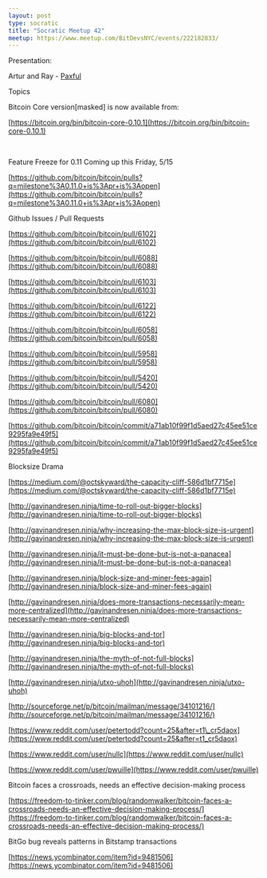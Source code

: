 ```yaml
---
layout: post
type: socratic
title: "Socratic Meetup 42"
meetup: https://www.meetup.com/BitDevsNYC/events/222182833/
---
```


Presentation:

Artur and Ray - [Paxful](https://paxful.com/)

Topics

Bitcoin Core version\[masked\] is now available from:

[](https://bitcoin.org/bin/bitcoin-core-0.10.1)[https://bitcoin.org/bin/bitcoin-core-0.10.1](https://bitcoin.org/bin/bitcoin-core-0.10.1)

[  
](https://bitcoin.org/bin/bitcoin-core-0.10.1)

Feature Freeze for 0.11 Coming up this Friday, 5/15

[](https://github.com/bitcoin/bitcoin/pulls?q=milestone%3A0.11.0+is%3Apr+is%3Aopen)[https://github.com/bitcoin/bitcoin/pulls?q=milestone%3A0.11.0+is%3Apr+is%3Aopen](https://github.com/bitcoin/bitcoin/pulls?q=milestone%3A0.11.0+is%3Apr+is%3Aopen)

Github Issues / Pull Requests

[](https://github.com/bitcoin/bitcoin/pull/6102)[https://github.com/bitcoin/bitcoin/pull/6102](https://github.com/bitcoin/bitcoin/pull/6102)

[](https://github.com/bitcoin/bitcoin/pull/6088)[https://github.com/bitcoin/bitcoin/pull/6088](https://github.com/bitcoin/bitcoin/pull/6088)

[](https://github.com/bitcoin/bitcoin/pull/6103)[https://github.com/bitcoin/bitcoin/pull/6103](https://github.com/bitcoin/bitcoin/pull/6103)

[](https://github.com/bitcoin/bitcoin/pull/6122)[https://github.com/bitcoin/bitcoin/pull/6122](https://github.com/bitcoin/bitcoin/pull/6122)

[](https://github.com/bitcoin/bitcoin/pull/6058)[https://github.com/bitcoin/bitcoin/pull/6058](https://github.com/bitcoin/bitcoin/pull/6058)

[](https://github.com/bitcoin/bitcoin/pull/5958)[https://github.com/bitcoin/bitcoin/pull/5958](https://github.com/bitcoin/bitcoin/pull/5958)

[](https://github.com/bitcoin/bitcoin/pull/5420)[https://github.com/bitcoin/bitcoin/pull/5420](https://github.com/bitcoin/bitcoin/pull/5420)

[](https://github.com/bitcoin/bitcoin/pull/6080)[https://github.com/bitcoin/bitcoin/pull/6080](https://github.com/bitcoin/bitcoin/pull/6080)

[](https://github.com/bitcoin/bitcoin/commit/a71ab10f99f1d5aed27c45ee51ce9295fa9e49f5)[https://github.com/bitcoin/bitcoin/commit/a71ab10f99f1d5aed27c45ee51ce9295fa9e49f5](https://github.com/bitcoin/bitcoin/commit/a71ab10f99f1d5aed27c45ee51ce9295fa9e49f5)

Blocksize Drama

[](https://medium.com/@octskyward/the-capacity-cliff-586d1bf7715e)[https://medium.com/@octskyward/the-capacity-cliff-586d1bf7715e](https://medium.com/@octskyward/the-capacity-cliff-586d1bf7715e)

[](http://gavinandresen.ninja/time-to-roll-out-bigger-blocks)[http://gavinandresen.ninja/time-to-roll-out-bigger-blocks](http://gavinandresen.ninja/time-to-roll-out-bigger-blocks)

[](http://gavinandresen.ninja/why-increasing-the-max-block-size-is-urgent)[http://gavinandresen.ninja/why-increasing-the-max-block-size-is-urgent](http://gavinandresen.ninja/why-increasing-the-max-block-size-is-urgent)

[](http://gavinandresen.ninja/it-must-be-done-but-is-not-a-panacea)[http://gavinandresen.ninja/it-must-be-done-but-is-not-a-panacea](http://gavinandresen.ninja/it-must-be-done-but-is-not-a-panacea)

[](http://gavinandresen.ninja/block-size-and-miner-fees-again)[http://gavinandresen.ninja/block-size-and-miner-fees-again](http://gavinandresen.ninja/block-size-and-miner-fees-again)

[](http://gavinandresen.ninja/does-more-transactions-necessarily-mean-more-centralized)[http://gavinandresen.ninja/does-more-transactions-necessarily-mean-more-centralized](http://gavinandresen.ninja/does-more-transactions-necessarily-mean-more-centralized)

[](http://gavinandresen.ninja/big-blocks-and-tor)[http://gavinandresen.ninja/big-blocks-and-tor](http://gavinandresen.ninja/big-blocks-and-tor)

[](http://gavinandresen.ninja/the-myth-of-not-full-blocks)[http://gavinandresen.ninja/the-myth-of-not-full-blocks](http://gavinandresen.ninja/the-myth-of-not-full-blocks)

[](http://gavinandresen.ninja/utxo-uhoh)[http://gavinandresen.ninja/utxo-uhoh](http://gavinandresen.ninja/utxo-uhoh)

[](http://sourceforge.net/p/bitcoin/mailman/message/34101216/)[http://sourceforge.net/p/bitcoin/mailman/message/34101216/](http://sourceforge.net/p/bitcoin/mailman/message/34101216/)

[](https://www.reddit.com/user/petertodd?count=25&after=t1_cr5daox)[https://www.reddit.com/user/petertodd?count=25&after=t1\_cr5daox](https://www.reddit.com/user/petertodd?count=25&after=t1_cr5daox)

[](https://www.reddit.com/user/nullc)[https://www.reddit.com/user/nullc](https://www.reddit.com/user/nullc)

[](https://www.reddit.com/user/pwuille)[https://www.reddit.com/user/pwuille](https://www.reddit.com/user/pwuille)

Bitcoin faces a crossroads, needs an effective decision-making process

[](https://freedom-to-tinker.com/blog/randomwalker/bitcoin-faces-a-crossroads-needs-an-effective-decision-making-process/)[https://freedom-to-tinker.com/blog/randomwalker/bitcoin-faces-a-crossroads-needs-an-effective-decision-making-process/](https://freedom-to-tinker.com/blog/randomwalker/bitcoin-faces-a-crossroads-needs-an-effective-decision-making-process/)

BitGo bug reveals patterns in Bitstamp transactions

[](https://news.ycombinator.com/item?id=9481506)[https://news.ycombinator.com/item?id=9481506](https://news.ycombinator.com/item?id=9481506)
